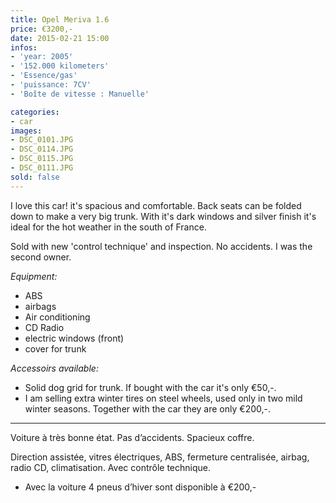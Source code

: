 ```yaml
---
title: Opel Meriva 1.6
price: €3200,-  
date: 2015-02-21 15:00
infos:
- 'year: 2005'
- '152.000 kilometers'
- 'Essence/gas'
- 'puissance: 7CV'
- 'Boîte de vitesse : Manuelle'

categories:
- car
images:
- DSC_0101.JPG
- DSC_0114.JPG
- DSC_0115.JPG
- DSC_0111.JPG
sold: false
---
```


I love this car! it's spacious and comfortable. Back seats can be folded down to make a very big trunk. With it's dark windows and silver finish it's ideal for the hot weather in the south of France.

Sold with new 'control technique' and inspection. No accidents. I was the second owner.

*Equipment:*

- ABS
- airbags
- Air conditioning
- CD Radio
- electric windows (front)
- cover for trunk

*Accessoirs available:*

- Solid dog grid for trunk. If bought with the car it's only €50,-.
- I am selling extra winter tires on steel wheels, used only in two mild winter seasons. Together with the car they are only €200,-.


---

Voiture à très bonne état. Pas d’accidents. Spacieux coffre.

Direction assistée, vitres électriques, ABS, fermeture centralisée, airbag, radio CD, climatisation.  Avec contrôle technique.  

- Avec la voiture 4 pneus d’hiver sont disponible à €200,-
